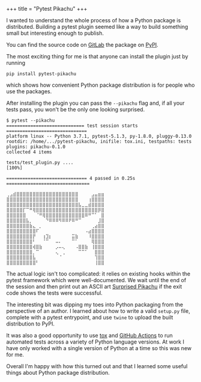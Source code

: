 +++
title = "Pytest Pikachu"
+++

I wanted to understand the whole process of how a Python package is distributed.
Building a pytest plugin seemed like a way to build something small but
interesting enough to publish.

<!-- more -->

You can find the source code on [GitLab][0] the package on [PyPI][1].

The most exciting thing for me is that anyone can install the plugin just by
running

```
pip install pytest-pikachu
```

which shows how convenient Python package distribution is for people who use the
packages.

After installing the plugin you can pass the `--pikachu` flag and, if all your
tests pass, you won't be the only one looking surprised.

```
$ pytest --pikachu
============================= test session starts ==============================
platform linux -- Python 3.7.1, pytest-5.1.3, py-1.8.0, pluggy-0.13.0
rootdir: /home/.../pytest-pikachu, inifile: tox.ini, testpaths: tests
plugins: pikachu-0.1.0
collected 4 items

tests/test_plugin.py ....                                                [100%]

============================== 4 passed in 0.25s ===============================

⢀⣠⣾⣿⣿⣿⣿⣿⣿⣿⣿⣿⣿⣿⣿⣿⣿⣿⣿⣿⣿⣿⠀⠀⠀⠀⣠⣤⣶⣶
⣿⣿⣿⣿⣿⣿⣿⣿⣿⣿⣿⣿⣿⣿⣿⣿⣿⣿⣿⣿⣿⣿⠀⠀⠀⢰⣿⣿⣿⣿
⣿⣿⣿⣿⣿⣿⣿⣿⣿⣿⣿⣿⣿⣿⣿⣿⣿⣿⣿⣿⣿⣿⣧⣀⣀⣾⣿⣿⣿⣿
⣿⣿⣿⣿⣿⡏⠉⠛⢿⣿⣿⣿⣿⣿⣿⣿⣿⣿⣿⣿⣿⣿⣿⣿⣿⣿⣿⣿⡿⣿
⣿⣿⣿⣿⣿⣿⠀⠀⠀⠈⠛⢿⣿⣿⣿⣿⣿⣿⣿⣿⣿⣿⣿⣿⠿⠛⠉⠁⠀⣿
⣿⣿⣿⣿⣿⣿⣧⡀⠀⠀⠀⠀⠙⠿⠿⠿⠻⠿⠿⠟⠿⠛⠉⠀⠀⠀⠀⠀⣸⣿
⣿⣿⣿⣿⣿⣿⣿⣷⣄⠀⡀⠀⠀⠀⠀⠀⠀⠀⠀⠀⠀⠀⠀⠀⠀⠀⢀⣴⣿⣿
⣿⣿⣿⣿⣿⣿⣿⣿⣿⠏⠀⠀⠀⠀⠀⠀⠀⠀⠀⠀⠀⠀⠀⠀⠠⣴⣿⣿⣿⣿
⣿⣿⣿⣿⣿⣿⣿⣿⡟⠀⠀⢰⣹⡆⠀⠀⠀⠀⠀⠀⣭⣷⠀⠀⠀⠸⣿⣿⣿⣿
⣿⣿⣿⣿⣿⣿⣿⣿⠃⠀⠀⠈⠉⠀⠀⠤⠄⠀⠀⠀⠉⠁⠀⠀⠀⠀⢿⣿⣿⣿
⣿⣿⣿⣿⣿⣿⣿⣿⢾⣿⣷⠀⠀⠀⠀⡠⠤⢄⠀⠀⠀⠠⣿⣿⣷⠀⢸⣿⣿⣿
⣿⣿⣿⣿⣿⣿⣿⣿⡀⠉⠀⠀⠀⠀⠀⢄⠀⢀⠀⠀⠀⠀⠉⠉⠁⠀⠀⣿⣿⣿
⣿⣿⣿⣿⣿⣿⣿⣿⣧⠀⠀⠀⠀⠀⠀⠀⠈⠀⠀⠀⠀⠀⠀⠀⠀⠀⠀⢹⣿⣿
⣿⣿⣿⣿⣿⣿⣿⣿⣿⠃⠀⠀⠀⠀⠀⠀⠀⠀⠀⠀⠀⠀⠀⠀⠀⠀⠀⢸⣿⣿
```

The actual logic isn't too complicated: it relies on existing hooks within the
pytest framework which were well-documented. We wait until the end of the
session and then print out an ASCII art [Surprised Pikachu][2] if the exit code
shows the tests were successful.

The interesting bit was dipping my toes into Python packaging from the
perspective of an author. I learned about how to write a valid `setup.py` file,
complete with a pytest entrypoint, and use `twine` to upload the built
distribution to PyPI.

It was also a good opportunity to use [tox][3] and [GitHub Actions][4] to run
automated tests across a variety of Python language versions. At work I have
only worked with a single version of Python at a time so this was new for me.

Overall I'm happy with how this turned out and that I learned some useful things
about Python package distribution.

[0]: https://github.com/chornsby/pytest-pikachu
[1]: https://pypi.org/project/pytest-pikachu/
[2]: https://en.meming.world/wiki/Surprised_Pikachu
[3]: https://pypi.org/project/tox/
[4]:
  https://docs.github.com/en/actions/guides/building-and-testing-python#running-tests-with-tox
